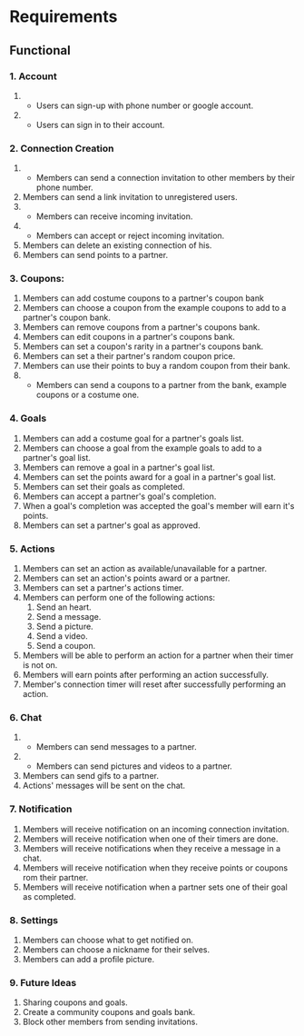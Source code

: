 # Requirements

## Functional

### 1. Account

1.  - Users can sign-up with phone number or google account.
2.  - Users can sign in to their account.

### 2. Connection Creation

1.  - Members can send a connection invitation to other members by their phone number.
2. Members can send a link invitation to unregistered users.
3.  - Members can receive incoming invitation.
4.  - Members can accept or reject incoming invitation.
5. Members can delete an existing connection of his.
6. Members can send points to a partner.

### 3. Coupons:

1. Members can add costume coupons to a partner's coupon bank
2. Members can choose a coupon from the example coupons to add to a partner's coupon bank.
3. Members can remove coupons from a partner's coupons bank.
4. Members can edit coupons in a partner's coupons bank.
5. Members can set a coupon's rarity in a partner's coupons bank.
6. Members can set a their partner's random coupon price.
7. Members can use their points to buy a random coupon from their bank.
8.  - Members can send a coupons to a partner from the bank, example coupons or a costume one.

### 4. Goals

1. Members can add a costume goal for a partner's goals list.
2. Members can choose a goal from the example goals to add to a partner's goal list.
3. Members can remove a goal in a partner's goal list.
4. Members can set the points award for a goal in a partner's goal list.
5. Members can set their goals as completed.
6. Members can accept a partner's goal's completion.
7. When a goal's completion was accepted the goal's member will earn it's points.
8. Members can set a partner's goal as approved.

### 5. Actions

1. Members can set an action as available/unavailable for a partner.
2. Members can set an action's points award or a partner.
3. Members can set a partner's actions timer.
4. Members can perform one of the following actions:
    1. Send an heart.
    2. Send a message.
    3. Send a picture.
    4. Send a video.
    5. Send a coupon.
5. Members will be able to perform an action for a partner when their timer is not on.
6. Members will earn points after performing an action successfully.
7. Member's connection timer will reset after successfully performing an action.

### 6. Chat

1.  - Members can send messages to a partner.
2.  - Members can send pictures and videos to a partner.
3. Members can send gifs to a partner.
4. Actions' messages will be sent on the chat.

### 7. Notification

1. Members will receive notification on an incoming connection invitation.
2. Members will receive notification when one of their timers are done.
3. Members will receive notifications when they receive a message in a chat.
4. Members will receive notification when they receive points or coupons rom their partner.
5. Members will receive notification when a partner sets one of their goal as completed.

### 8. Settings

1. Members can choose what to get notified on.
2. Members can choose a nickname for their selves.
3. Members can add a profile picture.

### 9. Future Ideas

1. Sharing coupons and goals.
2. Create a community coupons and goals bank.
3. Block other members from sending invitations.
